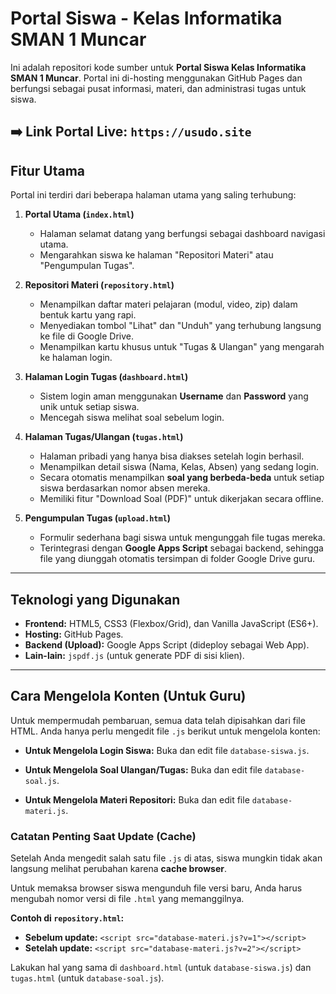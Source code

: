 # Portal Siswa - Kelas Informatika SMAN 1 Muncar

Ini adalah repositori kode sumber untuk **Portal Siswa Kelas Informatika SMAN 1 Muncar**. Portal ini di-hosting menggunakan GitHub Pages dan berfungsi sebagai pusat informasi, materi, dan administrasi tugas untuk siswa.

**➡️ Link Portal Live: `https://usudo.site`**
---

## Fitur Utama

Portal ini terdiri dari beberapa halaman utama yang saling terhubung:

1.  **Portal Utama (`index.html`)**
    * Halaman selamat datang yang berfungsi sebagai dashboard navigasi utama.
    * Mengarahkan siswa ke halaman "Repositori Materi" atau "Pengumpulan Tugas".

2.  **Repositori Materi (`repository.html`)**
    * Menampilkan daftar materi pelajaran (modul, video, zip) dalam bentuk kartu yang rapi.
    * Menyediakan tombol "Lihat" dan "Unduh" yang terhubung langsung ke file di Google Drive.
    * Menampilkan kartu khusus untuk "Tugas & Ulangan" yang mengarah ke halaman login.

3.  **Halaman Login Tugas (`dashboard.html`)**
    * Sistem login aman menggunakan **Username** dan **Password** yang unik untuk setiap siswa.
    * Mencegah siswa melihat soal sebelum login.

4.  **Halaman Tugas/Ulangan (`tugas.html`)**
    * Halaman pribadi yang hanya bisa diakses setelah login berhasil.
    * Menampilkan detail siswa (Nama, Kelas, Absen) yang sedang login.
    * Secara otomatis menampilkan **soal yang berbeda-beda** untuk setiap siswa berdasarkan nomor absen mereka.
    * Memiliki fitur "Download Soal (PDF)" untuk dikerjakan secara offline.

5.  **Pengumpulan Tugas (`upload.html`)**
    * Formulir sederhana bagi siswa untuk mengunggah file tugas mereka.
    * Terintegrasi dengan **Google Apps Script** sebagai backend, sehingga file yang diunggah otomatis tersimpan di folder Google Drive guru.

---

## Teknologi yang Digunakan

* **Frontend:** HTML5, CSS3 (Flexbox/Grid), dan Vanilla JavaScript (ES6+).
* **Hosting:** GitHub Pages.
* **Backend (Upload):** Google Apps Script (dideploy sebagai Web App).
* **Lain-lain:** `jspdf.js` (untuk generate PDF di sisi klien).

---

## Cara Mengelola Konten (Untuk Guru)

Untuk mempermudah pembaruan, semua data telah dipisahkan dari file HTML. Anda hanya perlu mengedit file `.js` berikut untuk mengelola konten:

* **Untuk Mengelola Login Siswa:**
    Buka dan edit file `database-siswa.js`.

* **Untuk Mengelola Soal Ulangan/Tugas:**
    Buka dan edit file `database-soal.js`.

* **Untuk Mengelola Materi Repositori:**
    Buka dan edit file `database-materi.js`.

### Catatan Penting Saat Update (Cache)

Setelah Anda mengedit salah satu file `.js` di atas, siswa mungkin tidak akan langsung melihat perubahan karena **cache browser**.

Untuk memaksa browser siswa mengunduh file versi baru, Anda harus mengubah nomor versi di file `.html` yang memanggilnya.

**Contoh di `repository.html`:**
* **Sebelum update:** `<script src="database-materi.js?v=1"></script>`
* **Setelah update:** `<script src="database-materi.js?v=2"></script>`

Lakukan hal yang sama di `dashboard.html` (untuk `database-siswa.js`) dan `tugas.html` (untuk `database-soal.js`).
